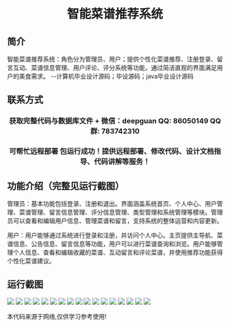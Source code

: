 <p><h1 align="center">智能菜谱推荐系统</h1></p>

## 简介
智能菜谱推荐系统：角色分为管理员、用户；提供个性化菜谱推荐、注册登录、留言互动、菜谱信息管理、用户评论、评分系统等功能，通过简洁直观的界面满足用户的美食需求。    --计算机毕业设计源码；毕设源码；java毕业设计源码


## 联系方式
<p><h3 align="center">获取完整代码与数据库文件 + 微信：deepguan QQ: 86050149 QQ群: 783742310</h3></p>
<p><h3 align="center">可帮忙远程部署 包运行成功！提供远程部署、修改代码、设计文档指导、代码讲解等服务！</h3></p>

## 功能介绍（完整见运行截图）
管理员：基本功能包括登录、注册和退出。界面涵盖系统首页、个人中心、用户管理、菜谱管理、留言信息管理、评分信息管理、类型管理和系统管理等模块。管理员可以查看和编辑用户信息、管理菜谱和留言，支持系统的整体运营和内容更新。

用户：用户能够通过系统进行登录和注册，并访问个人中心。主页提供主导航、菜谱信息、公告信息、留言信息等功能，用户可以进行菜谱查询和浏览。用户能够管理个人信息、查看和编辑收藏的菜谱、互动留言和评论菜谱，并使用推荐功能获得个性化菜谱建议。


## 运行截图
![](https://bs-1329754181.cos.ap-shanghai.myqcloud.com/spring/SmartRecipeRecommendationSystem/img/001.jpg)
![](https://bs-1329754181.cos.ap-shanghai.myqcloud.com/spring/SmartRecipeRecommendationSystem/img/002.jpg)
![](https://bs-1329754181.cos.ap-shanghai.myqcloud.com/spring/SmartRecipeRecommendationSystem/img/003.jpg)
![](https://bs-1329754181.cos.ap-shanghai.myqcloud.com/spring/SmartRecipeRecommendationSystem/img/004.jpg)
![](https://bs-1329754181.cos.ap-shanghai.myqcloud.com/spring/SmartRecipeRecommendationSystem/img/005.jpg)
![](https://bs-1329754181.cos.ap-shanghai.myqcloud.com/spring/SmartRecipeRecommendationSystem/img/006.jpg)
![](https://bs-1329754181.cos.ap-shanghai.myqcloud.com/spring/SmartRecipeRecommendationSystem/img/007.jpg)
![](https://bs-1329754181.cos.ap-shanghai.myqcloud.com/spring/SmartRecipeRecommendationSystem/img/008.jpg)
![](https://bs-1329754181.cos.ap-shanghai.myqcloud.com/spring/SmartRecipeRecommendationSystem/img/009.jpg)
![](https://bs-1329754181.cos.ap-shanghai.myqcloud.com/spring/SmartRecipeRecommendationSystem/img/010.jpg)
![](https://bs-1329754181.cos.ap-shanghai.myqcloud.com/spring/SmartRecipeRecommendationSystem/img/011.jpg)
![](https://bs-1329754181.cos.ap-shanghai.myqcloud.com/spring/SmartRecipeRecommendationSystem/img/012.jpg)
![](https://bs-1329754181.cos.ap-shanghai.myqcloud.com/spring/SmartRecipeRecommendationSystem/img/013.jpg)
![](https://bs-1329754181.cos.ap-shanghai.myqcloud.com/spring/SmartRecipeRecommendationSystem/img/014.jpg)
![](https://bs-1329754181.cos.ap-shanghai.myqcloud.com/spring/SmartRecipeRecommendationSystem/img/015.jpg)
![](https://bs-1329754181.cos.ap-shanghai.myqcloud.com/spring/SmartRecipeRecommendationSystem/img/016.jpg)
![](https://bs-1329754181.cos.ap-shanghai.myqcloud.com/spring/SmartRecipeRecommendationSystem/img/017.jpg)

<p>本代码来源于网络,仅供学习参考使用!</p>
